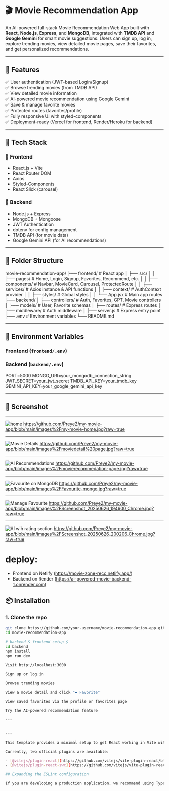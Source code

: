 # 🎬 Movie Recommendation App

An AI-powered full-stack Movie Recommendation Web App built with **React**, **Node.js**, **Express**, and **MongoDB**, integrated with **TMDB API** and **Google Gemini** for smart movie suggestions. Users can sign up, log in, explore trending movies, view detailed movie pages, save their favorites, and get personalized recommendations.

---

## 🚀 Features

✅ User authentication (JWT-based Login/Signup)  
✅ Browse trending movies (from TMDB API)  
✅ View detailed movie information  
✅ AI-powered movie recommendation using Google Gemini  
✅ Save & manage favorite movies  
✅ Protected routes (favorites/profile)  
✅ Fully responsive UI with styled-components  
✅ Deployment-ready (Vercel for frontend, Render/Heroku for backend)

---

## 🧠 Tech Stack

### 🔹 Frontend
- React.js + Vite
- React Router DOM
- Axios
- Styled-Components
- React Slick (carousel)

### 🔹 Backend
- Node.js + Express
- MongoDB + Mongoose
- JWT Authentication
- dotenv for config management
- TMDB API (for movie data)
- Google Gemini API (for AI recommendations)

---

## 🧾 Folder Structure

movie-recommendation-app/
├── frontend/ # React app
│ ├── src/
│ │ ├── pages/ # Home, Login, Signup, Favorites, Recommend, etc.
│ │ ├── components/ # Navbar, MovieCard, Carousel, ProtectedRoute
│ │ ├── services/ # Axios instance & API functions
│ │ ├── context/ # AuthContext provider
│ │ ├── styles/ # Global styles
│ │ └── App.jsx # Main app routes
├── backend/
│ ├── controllers/ # Auth, Favorites, GPT, Movie controllers
│ ├── models/ # User, Favorite schemas
│ ├── routes/ # Express routes
│ ├── middleware/ # Auth middleware
│ ├── server.js # Express entry point
├── .env # Environment variables
└── README.md


---

## 🔐 Environment Variables

### Frontend (`frontend/.env`)



### Backend (`backend/.env`)

PORT=5000
MONGO_URI=your_mongodb_connection_string
JWT_SECRET=your_jwt_secret
TMDB_API_KEY=your_tmdb_key
GEMINI_API_KEY=your_google_gemini_api_key

---

## 📸 Screenshot

---

![home](https://github.com/Preye2/my-movie-app/blob/main/images%2Fmy-movie-home.jpg)
https://github.com/Preye2/my-movie-app/blob/main/images%2Fmy-movie-home.jpg?raw=true

---

![Movie Details](https://github.com/Preye2/my-movie-app/blob/main/images%2Fmoviedetail%20page.jpg)
https://github.com/Preye2/my-movie-app/blob/main/images%2Fmoviedetail%20page.jpg?raw=true

---

![AI Recommendations](https://github.com/Preye2/my-movie-app/blob/main/images%2Fmovierecommedation-page.jpg)
https://github.com/Preye2/my-movie-app/blob/main/images%2Fmovierecommedation-page.jpg?raw=true

---

![Favourite on MongoDB](https://github.com/Preye2/my-movie-app/blob/main/images%2FFavourite-mongo.jpg)
https://github.com/Preye2/my-movie-app/blob/main/images%2FFavourite-mongo.jpg?raw=true

---

![Manage Favourite](https://github.com/Preye2/my-movie-app/blob/main/images/Screenshot_20250626_194600_Chrome.jpg)
https://github.com/Preye2/my-movie-app/blob/main/images%2FScreenshot_20250626_194600_Chrome.jpg?raw=true

----

![AI wih rating section](https://github.com/Preye2/my-movie-app/blob/main/images/Screenshot_20250626_200206_Chrome.jpg)
https://github.com/Preye2/my-movie-app/blob/main/images%2FScreenshot_20250626_200206_Chrome.jpg?raw=true

# deploy:

- Frontend on Netlify (https://movie-zone-recc.netlify.app/)
- Backend on Render (https://ai-powered-movie-backend-1.onrender.com)
  


## 📦 Installation

### 1. Clone the repo

```bash
git clone https://github.com/your-username/movie-recommendation-app.git
cd movie-recommendation-app

# backend & frontend setup $
cd backend
npm install
npm run dev

Visit http://localhost:3000

Sign up or log in

Browse trending movies

View a movie detail and click "❤️ Favorite"

View saved favorites via the profile or favorites page

Try the AI-powered recommendation feature

---


---

This template provides a minimal setup to get React working in Vite with HMR and some ESLint rules.

Currently, two official plugins are available:

- [@vitejs/plugin-react](https://github.com/vitejs/vite-plugin-react/blob/main/packages/plugin-react) uses [Babel](https://babeljs.io/) for Fast Refresh
- [@vitejs/plugin-react-swc](https://github.com/vitejs/vite-plugin-react/blob/main/packages/plugin-react-swc) uses [SWC](https://swc.rs/) for Fast Refresh

## Expanding the ESLint configuration

If you are developing a production application, we recommend using TypeScript with type-aware lint rules enabled. Check out the [TS template](https://github.com/vitejs/vite/tree/main/packages/create-vite/template-react-ts) for information on how to integrate TypeScript and [`typescript-eslint`](https://typescript-eslint.io) in your project.
